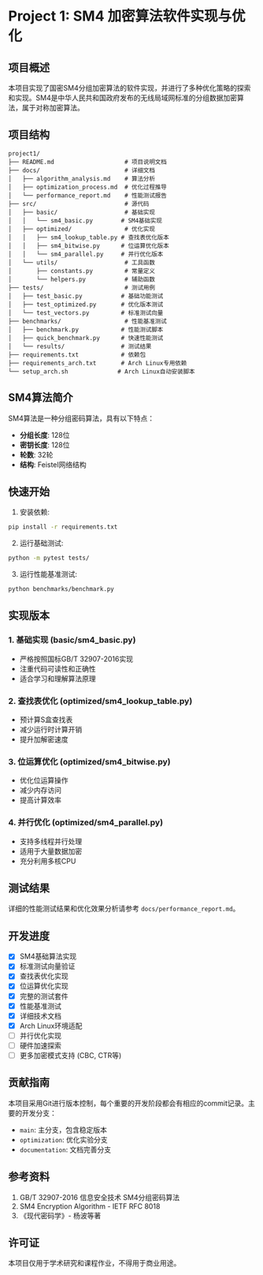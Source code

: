 # Project 1: SM4 加密算法软件实现与优化

## 项目概述

本项目实现了国密SM4分组加密算法的软件实现，并进行了多种优化策略的探索和实现。SM4是中华人民共和国政府发布的无线局域网标准的分组数据加密算法，属于对称加密算法。

## 项目结构

```
project1/
├── README.md                    # 项目说明文档
├── docs/                        # 详细文档
│   ├── algorithm_analysis.md    # 算法分析
│   ├── optimization_process.md  # 优化过程推导
│   └── performance_report.md    # 性能测试报告
├── src/                         # 源代码
│   ├── basic/                   # 基础实现
│   │   └── sm4_basic.py        # SM4基础实现
│   ├── optimized/               # 优化实现
│   │   ├── sm4_lookup_table.py # 查找表优化版本
│   │   ├── sm4_bitwise.py      # 位运算优化版本
│   │   └── sm4_parallel.py     # 并行优化版本
│   └── utils/                   # 工具函数
│       ├── constants.py         # 常量定义
│       └── helpers.py           # 辅助函数
├── tests/                       # 测试用例
│   ├── test_basic.py           # 基础功能测试
│   ├── test_optimized.py       # 优化版本测试
│   └── test_vectors.py         # 标准测试向量
├── benchmarks/                  # 性能基准测试
│   ├── benchmark.py            # 性能测试脚本
│   ├── quick_benchmark.py      # 快速性能测试
│   └── results/                # 测试结果
├── requirements.txt            # 依赖包
├── requirements_arch.txt       # Arch Linux专用依赖
└── setup_arch.sh              # Arch Linux自动安装脚本
```

## SM4算法简介

SM4算法是一种分组密码算法，具有以下特点：
- **分组长度**: 128位
- **密钥长度**: 128位
- **轮数**: 32轮
- **结构**: Feistel网络结构

## 快速开始

1. 安装依赖:
```bash
pip install -r requirements.txt
```

2. 运行基础测试:
```bash
python -m pytest tests/
```

3. 运行性能基准测试:
```bash
python benchmarks/benchmark.py
```

## 实现版本

### 1. 基础实现 (basic/sm4_basic.py)
- 严格按照国标GB/T 32907-2016实现
- 注重代码可读性和正确性
- 适合学习和理解算法原理

### 2. 查找表优化 (optimized/sm4_lookup_table.py)
- 预计算S盒查找表
- 减少运行时计算开销
- 提升加解密速度

### 3. 位运算优化 (optimized/sm4_bitwise.py)
- 优化位运算操作
- 减少内存访问
- 提高计算效率

### 4. 并行优化 (optimized/sm4_parallel.py)
- 支持多线程并行处理
- 适用于大量数据加密
- 充分利用多核CPU

## 测试结果

详细的性能测试结果和优化效果分析请参考 `docs/performance_report.md`。

## 开发进度

- [x] SM4基础算法实现
- [x] 标准测试向量验证
- [x] 查找表优化实现
- [x] 位运算优化实现
- [x] 完整的测试套件
- [x] 性能基准测试
- [x] 详细技术文档
- [x] Arch Linux环境适配
- [ ] 并行优化实现
- [ ] 硬件加速探索
- [ ] 更多加密模式支持 (CBC, CTR等)

## 贡献指南

本项目采用Git进行版本控制，每个重要的开发阶段都会有相应的commit记录。主要的开发分支：

- `main`: 主分支，包含稳定版本
- `optimization`: 优化实验分支
- `documentation`: 文档完善分支

## 参考资料

1. GB/T 32907-2016 信息安全技术 SM4分组密码算法
2. SM4 Encryption Algorithm - IETF RFC 8018
3. 《现代密码学》- 杨波等著

## 许可证

本项目仅用于学术研究和课程作业，不得用于商业用途。
